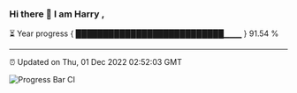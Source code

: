 ### Hi there 👋 I am Harry , 

⏳ Year progress { ███████████████████████████▁▁▁ } 91.54 %

---

⏰ Updated on Thu, 01 Dec 2022 02:52:03 GMT

![Progress Bar CI](https://github.com/duykhang68/duykhang68/workflows/Progress%20Bar%20CI/badge.svg)
